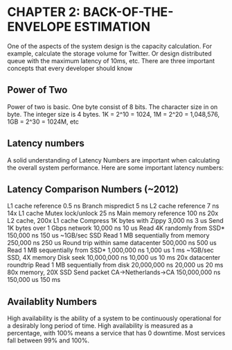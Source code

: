 # CHAPTER 2: BACK-OF-THE-ENVELOPE ESTIMATION
One of the aspects of the system design is the capacity calculation. For example, calculate the storage volume for Twitter. Or design distributed queue with the maximum latency of 10ms, etc.
There are three important concepts that every developer should know

## Power of Two
Power of two is basic. One byte consist of 8 bits. The character size in on byte. The integer size is 4 bytes. 1K = 2^10 = 1024, 1M = 2^20 = 1,048,576, 1GB = 2^30 = 1024M, etc 

## Latency numbers
A solid understanding of Latency Numbers are important when calculating the overall system performance. Here are some important latency numbers:

Latency Comparison Numbers (~2012)
----------------------------------
L1 cache reference                           0.5 ns
Branch mispredict                            5   ns
L2 cache reference                           7   ns                      14x L1 cache
Mutex lock/unlock                           25   ns
Main memory reference                      100   ns                      20x L2 cache, 200x L1 cache
Compress 1K bytes with Zippy             3,000   ns        3 us
Send 1K bytes over 1 Gbps network       10,000   ns       10 us
Read 4K randomly from SSD*             150,000   ns      150 us          ~1GB/sec SSD
Read 1 MB sequentially from memory     250,000   ns      250 us
Round trip within same datacenter      500,000   ns      500 us
Read 1 MB sequentially from SSD*     1,000,000   ns    1,000 us    1 ms  ~1GB/sec SSD, 4X memory
Disk seek                           10,000,000   ns   10,000 us   10 ms  20x datacenter roundtrip
Read 1 MB sequentially from disk    20,000,000   ns   20,000 us   20 ms  80x memory, 20X SSD
Send packet CA->Netherlands->CA    150,000,000   ns  150,000 us  150 ms

## Availablity Numbers
High availability is the ability of a system to be continuously operational for a desirably long period of time. High availability is measured as a percentage, with 100% means a service that has 0 downtime. Most services fall between 99% and 100%.
